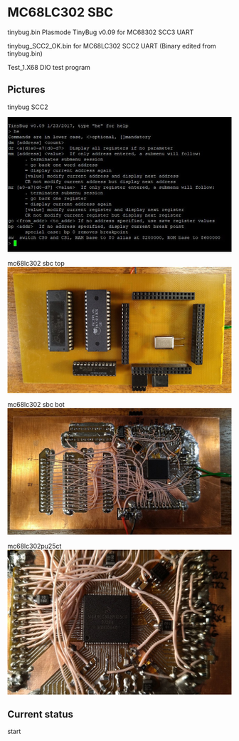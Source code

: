 
MC68LC302 SBC
==========
tinybug.bin Plasmode TinyBug v0.09 for MC68302 SCC3 UART

tinybug_SCC2_OK.bin for MC68LC302 SCC2 UART (Binary edited from tinybug.bin)

Test_1.X68 DIO test program
 
## Pictures

tinybug SCC2

![tinybug SCC2](/tinybug_SCC2_OK.jpg)

mc68lc302 sbc top  
![mc68lc302_sbc_top](/mc68lc302_sbc_top.jpg)

mc68lc302 sbc bot   
![mc68lc302 sbc bot](/mc68lc302_sbc_bot.jpg)

mc68lc302pu25ct  
![mc68lc302pu25ct](/mc68lc302pu25ct.jpg)

## Current status

start
